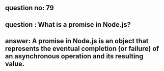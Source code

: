 
      
## question no: 79

## question : What is a promise in Node.js?

## answer: A promise in Node.js is an object that represents the eventual completion (or failure) of an asynchronous operation and its resulting value.
      
